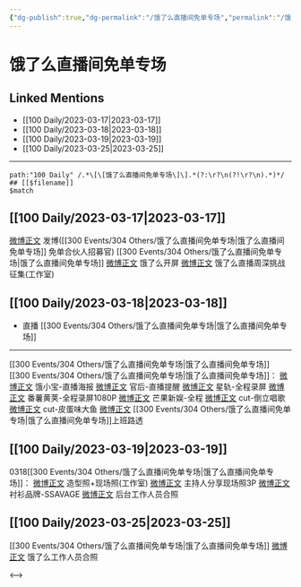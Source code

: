 ```yaml
---
{"dg-publish":true,"dg-permalink":"/饿了么直播间免单专场","permalink":"/饿了么直播间免单专场/","created":"2023-03-19T00:39:28.210+08:00","updated":"2023-03-31T21:33:59.245+08:00"}
---
```


# 饿了么直播间免单专场

## Linked Mentions
- [[100 Daily/2023-03-17\|2023-03-17]]
- [[100 Daily/2023-03-18\|2023-03-18]]
- [[100 Daily/2023-03-19\|2023-03-19]]
- [[100 Daily/2023-03-25\|2023-03-25]]


---

```expander
path:"100 Daily" /.*\[\[饿了么直播间免单专场\]\].*(?:\r?\n(?!\r?\n).*)*/
## [[$filename]]
$match
```
## [[100 Daily/2023-03-17\|2023-03-17]]
[微博正文](https://weibo.com/1736988591/4880266026288976) 发博([[300 Events/304 Others/饿了么直播间免单专场\|饿了么直播间免单专场]] 免单合伙人招募官)
[[300 Events/304 Others/饿了么直播间免单专场\|饿了么直播间免单专场]]
[微博正文](https://weibo.com/5117812753/4880242889723158) 饿了么开屏
[微博正文](https://weibo.com/7478855230/4880272451180091) 饿了么直播周深挑战征集(工作室)
## [[100 Daily/2023-03-18\|2023-03-18]]
  - 直播 [[300 Events/304 Others/饿了么直播间免单专场\|饿了么直播间免单专场]]
---
[[300 Events/304 Others/饿了么直播间免单专场\|饿了么直播间免单专场]]
[[300 Events/304 Others/饿了么直播间免单专场\|饿了么直播间免单专场]]：
[微博正文](http://weibo.com/2606197387/MxOfqrO6u) 饿小宝-直播海报
[微博正文](http://weibo.com/5248300719/MxOAsq0tU) 官后-直播提醒
[微博正文](http://weibo.com/6466290670/MxT80hHEZ) 星轨-全程录屏
[微博正文](http://weibo.com/1786590437/MxS9oeJrk) 番薯黄荚-全程录屏1080P
[微博正文](http://weibo.com/1591169702/MxRyWzPs6) 芒果新娱-全程
[微博正文](https://weibo.com/5291824241/MxRv94vzA) cut-倒立唱歌
[微博正文](https://weibo.com/5883814680/MxSOOoa5A) cut-皮蛋味大鱼
[微博正文](http://weibo.com/7495641082/MxSm12yRc) [[300 Events/304 Others/饿了么直播间免单专场\|饿了么直播间免单专场]]上班路透
## [[100 Daily/2023-03-19\|2023-03-19]]
0318[[300 Events/304 Others/饿了么直播间免单专场\|饿了么直播间免单专场]]：
[微博正文](https://weibo.com/7478855230/4880999449889030) 造型照+现场照(工作室)
[微博正文](https://weibo.com/1645425130/4881049744839381) 主持人分享现场照3P
[微博正文](https://weibo.com/7734865763/4881073999709618) 衬衫品牌-SSAVAGE
[微博正文](https://weibo.com/1819810635/4881083370308264) 后台工作人员合照
## [[100 Daily/2023-03-25\|2023-03-25]]
[[300 Events/304 Others/饿了么直播间免单专场\|饿了么直播间免单专场]]
[微博正文](https://weibo.com/1633407734/4883314026480896) 饿了么工作人员合照

<-->